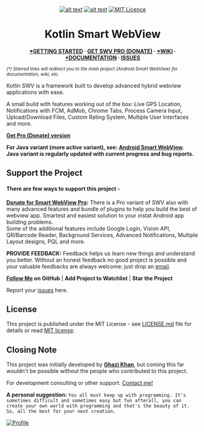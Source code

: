 <!--
 * Kotlin Smart WebView is an Open Source Project available on GitHub (https://github.com/mgks/Kotlin-SmartWebView).
 * Initially developed by Ghazi Khan (https://github.com/mgks) under MIT Open Source License.
 * This program is free to use for private and commercial purposes.
 * Please mention project source or developer credit in your Application's License(s) Wiki.
 * Giving right credit to developers encourages them to create better projects :)
-->

<span align="center" style="text-align:center">

[![alt text](https://img.shields.io/badge/variant-kotlin-violet.svg)](#config-variables) [![alt text](https://img.shields.io/badge/version-3.5-green.svg)](https://github.com/mgks/Kotlin-SmartWebView/releases) [![MIT Licence](https://img.shields.io/badge/license-MIT-blue.svg)](https://github.com/mgks/Kotlin-SmartWebView/blob/master/LICENSE)

<h1>Kotlin Smart WebView</h1>

</span><span align="center" style="text-align:center">

**[*GETTING STARTED](https://github.com/mgks/Android-SmartWebView/blob/master/README.md#getting-started) &middot; [GET SWV PRO (DONATE)](https://voinsource.github.io/SmartWebView-Pro/) &middot; [*WIKI](https://github.com/mgks/Android-SmartWebView/wiki) &middot; [*DOCUMENTATION](https://github.com/mgks/Android-SmartWebView/tree/master/documentation) &middot; [ISSUES](https://github.com/mgks/Kotlin-SmartWebView/issues)**

</span>

*<sup>(\*) Starred links will redirect you to the main project (Android Smart WebView) for documentation, wiki, etc.</sup>*

Kotlin SWV is a framework built to develop advanced hybrid webview applications with ease.

A small build with features working out of the box: Live GPS Location, Notifications with FCM, AdMob, Chrome Tabs, Process Camera Input, Upload/Download Files, Custom Rating System, Multiple User Interfaces and more.

**[Get Pro (Donate) version](https://voinsource.github.io/SmartWebView-Pro/)**

**For Java variant (more active variant), see: [Android Smart WebView](https://github.com/mgks/Android-SmartWebView).<br>Java variant is regularly updated with current progress and bug reports.**

## Support the Project

#### There are few ways to support this project -

**[Donate for Smart WebView Pro](https://voinsource.github.io/SmartWebView-Pro/):** There is a Pro variant of SWV also with many advanced features and bundle of plugins to help you build the best of webview app. Smartest and easiest solution to your instat Android app building problems.<br>Some of the additional features include Google Login, Vision API, QR/Barcode Reader, Background Services, Advanced Notifications, Multiple Layout designs, PQL and more.

**PROVIDE FEEDBACK:** Feedback helps us learn new things and understand you better. Without an honest feedback no good project is possible and your valuable feedbacks are always welcome: just drop an [email](mailto:getmgks@gmail.com).

**[Follow Me](https://github.com/mgks) on GitHub** | **Add Project to Watchlist** | **Star the Project**

Report your [issues](https://github.com/mgks/Kotlin-SmartWebView/issues) here.


## License

This project is published under the MIT License - see [LICENSE.md](LICENSE.md) file for details or read [MIT license](https://opensource.org/licenses/MIT).


## Closing Note

This project was initially developed by **[Ghazi Khan](https://github.com/mgks)**, but coming this far wouldn't be possible without the people who contributed to this project.

For development consulting or other support. [Contact me!](mailto:getmgks@gmail.com)

**A personal suggestion:** `You all must keep up with programming. It's sometimes difficult and sometimes easy but fun afterall, you can create your own world with programming and that's the beauty of it. So, all the best for your next creation.`

[![Profile](https://forthebadge.com/images/badges/built-with-love.svg)](https://github.com/mgks)
